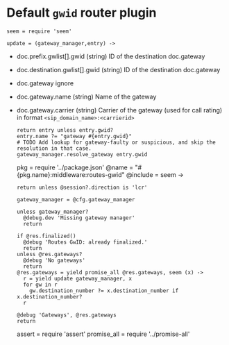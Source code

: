 Default `gwid` router plugin
============================

    seem = require 'seem'

    update = (gateway_manager,entry) ->

* doc.prefix.gwlist[].gwid (string) ID of the destination doc.gateway
* doc.destination.gwlist[].gwid (string) ID of the destination doc.gateway
* doc.gateway ignore
* doc.gateway.name (string) Name of the gateway
* doc.gateway.carrier (string) Carrier of the gateway (used for call rating) in format `<sip_domain_name>:<carrierid>`

      return entry unless entry.gwid?
      entry.name ?= "gateway #{entry.gwid}"
      # TODO Add lookup for gateway-faulty or suspicious, and skip the resolution in that case.
      gateway_manager.resolve_gateway entry.gwid

    pkg = require '../package.json'
    @name = "#{pkg.name}:middleware:routes-gwid"
    @include = seem ->

      return unless @session?.direction is 'lcr'

      gateway_manager = @cfg.gateway_manager

      unless gateway_manager?
        @debug.dev 'Missing gateway manager'
        return

      if @res.finalized()
        @debug 'Routes GwID: already finalized.'
        return
      unless @res.gateways?
        @debug 'No gateways'
        return
      @res.gateways = yield promise_all @res.gateways, seem (x) ->
        r = yield update gateway_manager, x
        for gw in r
          gw.destination_number ?= x.destination_number if x.destination_number?
        r

      @debug 'Gateways', @res.gateways
      return

    assert = require 'assert'
    promise_all = require '../promise-all'
